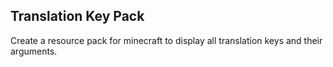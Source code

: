 ## Translation Key Pack
Create a resource pack for minecraft to display all translation keys and their arguments.